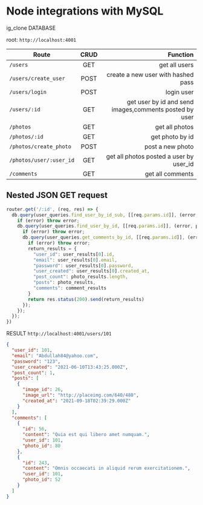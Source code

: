# Node integrations with MySQL

ig_clone DATABASE

root: `http://localhost:4001`

| Route                   | CRUD  |                                               Function |
| ----------------------- | :---: | -----------------------------------------------------: |
| `/users`                |  GET  |                                          get all users |
| `/users/create_user`    | POST  |                     create a new user with hashed pass |
| `/users/login`          | POST  |                                             login user |
| `/users/:id`            |  GET  | get user by id and send images,comments posted by user |
| `/photos`               |  GET  |                                         get all photos |
| `/photos/:id`           |  GET  |                                        get photo by id |
| `/photos/create_photo`  | POST  |                                       post a new photo |
| `/photos/user/:user_id` |  GET  |                get all photos posted a user by user_id |
| `/comments`             |  GET  |                                       get all comments |

## Nested JSON GET request
```js
router.get('/:id', (req, res) => {
  db.query(user_queries.find_user_by_id_sub, [[req.params.id]], (error, user_results) => {
    if (error) throw error;
    db.query(user_queries.find_user_by_id, [[req.params.id]], (error, photo_results) => {
      if (error) throw error;
      db.query(user_queries.get_comments_by_id, [[req.params.id]], (error, comment_results) => {
        if (error) throw error;
        return_results = {
          "user_id": user_results[0].id,
          "email": user_results[0].email,
          "password": user_results[0].password,
          "user_created": user_results[0].created_at,
          "post_count": photo_results.length,
          "posts": photo_results,
          "comments": comment_results
        }
        return res.status(200).send(return_results)
      });
    });
  });
})
```
RESULT
`http://localhost:4001/users/101`
```json
{
  "user_id": 101,
  "email": "Abdullah84@yahoo.com",
  "password": "123",
  "user_created": "2021-06-10T13:43:25.000Z",
  "post_count": 1,
  "posts": [
    {
      "image_id": 26,
      "image_url": "http://placeimg.com/640/480",
      "created_at": "2021-09-18T02:39:29.000Z"
    }
  ],
  "comments": [
    {
      "id": 56,
      "content": "Quia est qui libero amet numquam.",
      "user_id": 101,
      "photo_id": 80
    },
    {
      "id": 243,
      "content": "Omnis occaecati in aliquid rerum exercitationem.",
      "user_id": 101,
      "photo_id": 52
    }
  ]
}
``` 